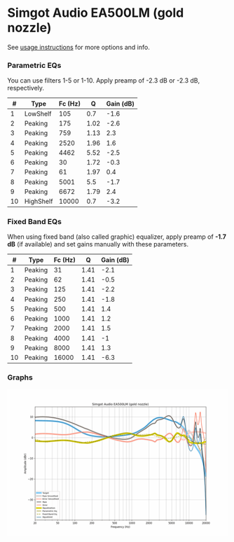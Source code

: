 # Simgot Audio EA500LM (gold nozzle)
See [usage instructions](https://github.com/jaakkopasanen/AutoEq#usage) for more options and info.

### Parametric EQs
You can use filters 1-5 or 1-10. Apply preamp of -2.3 dB or -2.3 dB, respectively.

|   # | Type      |   Fc (Hz) |    Q |   Gain (dB) |
|-----|-----------|-----------|------|-------------|
|   1 | LowShelf  |       105 | 0.7  |        -1.6 |
|   2 | Peaking   |       175 | 1.02 |        -2.6 |
|   3 | Peaking   |       759 | 1.13 |         2.3 |
|   4 | Peaking   |      2520 | 1.96 |         1.6 |
|   5 | Peaking   |      4462 | 5.52 |        -2.5 |
|   6 | Peaking   |        30 | 1.72 |        -0.3 |
|   7 | Peaking   |        61 | 1.97 |         0.4 |
|   8 | Peaking   |      5001 | 5.5  |        -1.7 |
|   9 | Peaking   |      6672 | 1.79 |         2.4 |
|  10 | HighShelf |     10000 | 0.7  |        -3.2 |

### Fixed Band EQs
When using fixed band (also called graphic) equalizer, apply preamp of **-1.7 dB** (if available) and set gains manually with these parameters.

|   # | Type    |   Fc (Hz) |    Q |   Gain (dB) |
|-----|---------|-----------|------|-------------|
|   1 | Peaking |        31 | 1.41 |        -2.1 |
|   2 | Peaking |        62 | 1.41 |        -0.5 |
|   3 | Peaking |       125 | 1.41 |        -2.2 |
|   4 | Peaking |       250 | 1.41 |        -1.8 |
|   5 | Peaking |       500 | 1.41 |         1.4 |
|   6 | Peaking |      1000 | 1.41 |         1.2 |
|   7 | Peaking |      2000 | 1.41 |         1.5 |
|   8 | Peaking |      4000 | 1.41 |        -1   |
|   9 | Peaking |      8000 | 1.41 |         1.3 |
|  10 | Peaking |     16000 | 1.41 |        -6.3 |

### Graphs
![](./Simgot%20Audio%20EA500LM%20(gold%20nozzle).png)
